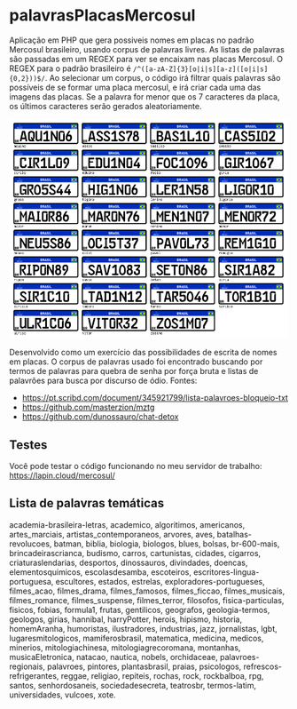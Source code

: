 # palavrasPlacasMercosul
 Aplicação em PHP que gera possiveis nomes em placas no padrão Mercosul brasileiro, usando corpus de palavras livres. As listas de palavras são passadas em um REGEX para ver se encaixam nas placas Mercosul. O REGEX para o padrão brasileiro é `/^([a-zA-Z]{3}[o|i|s][a-z]([o|i|s]{0,2}))$/`. Ao selecionar um corpus, o código irá filtrar quais palavras são possíveis de se formar uma placa mercosul, e irá criar cada uma das imagens das placas. Se a palavra for menor que os 7 caracteres da placa, os últimos caracteres serão gerados aleatoriamente.

 ![exemplo de placas geradas através de corpus de palavras](https://github.com/triwaca/palavrasPlacasMercosul/blob/main/images/example.png.png)

Desenvolvido como um exercício das possibilidades de escrita de nomes em placas. O corpus de palavras usado foi encontrado buscando por termos de palavras para quebra de senha por força bruta e listas de palavrões para busca por discurso de ódio. Fontes:

- https://pt.scribd.com/document/345921799/lista-palavroes-bloqueio-txt
- https://github.com/masterzion/mztg
- https://github.com/dunossauro/chat-detox

## Testes
Você pode testar o código funcionando no meu servidor de trabalho: https://lapin.cloud/mercosul/ 

## Lista de palavras temáticas
academia-brasileira-letras, academico, algoritimos, americanos, artes_marciais, artistas_contemporaneos, arvores, aves, batalhas-revolucoes, batman, biblia, biologia, biologos, blues, bolsas, br-600-mais, brincadeirascrianca, budismo, carros, cartunistas, cidades, cigarros, criaturaslendarias, desportos, dinossauros, divindades, doencas, elementosquimicos, escolasdesamba, escoteiros, escritores-lingua-portuguesa, escultores, estados, estrelas, exploradores-portugueses, filmes_acao, filmes_drama, filmes_famosos, filmes_ficcao, filmes_musicais, filmes_romance, filmes_suspense, filmes_terror, filosofos, fisica-particulas, fisicos, fobias, formula1, frutas, gentilicos, geografos, geologia-termos, geologos, girias, hannibal, harryPotter, herois, hipismo, historia, homemAranha, humoristas, ilustradores, industrias, jazz, jornalistas, lgbt, lugaresmitologicos, mamiferosbrasil, matematica, medicina, medicos, minerios, mitologiachinesa, mitologiagrecoromana, montanhas, musicaEletronica, natacao, nautica, nobels, orchidaceae, palavroes-regionais, palavroes, pintores, plantasbrasil, praias, psicologos, refrescos-refrigerantes, reggae, religiao, repiteis, rochas, rock, rockbalboa, rpg, santos, senhordosaneis, sociedadesecreta, teatrosbr, termos-latim, universidades, vulcoes, xote.
